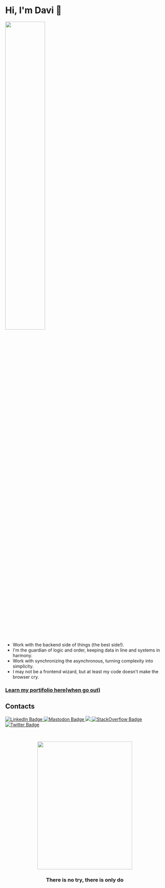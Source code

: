 # Hi, I'm Davi 🧙

<div id="header">
  <img src="https://playragnarokonlinebr.com/episodios/insurreicao/img/section_historia/highlight_insurgente.gif" style="width: 50%;">
</div>

- Work with the backend side of things (the best side!).
- I'm the guardian of logic and order, keeping data in line and systems in harmony.
- Work with synchronizing the asynchronous, turning complexity into simplicity.
- I may not be a frontend wizard, but at least my code doesn't make the browser cry.

### [Learn my portifolio here(when go out)](https://github.com/davi-canuto?tab=repositories)

## Contacts

<div id="badges">
  <a href="https://www.linkedin.com/in/davi-canuto-b10ab11b7/">
    <img src="https://img.shields.io/badge/LinkedIn-blue?style=for-the-badge&logo=linkedin&logoColor=white" alt="LinkedIn Badge"/>
  </a>
  <a href="https://mastodon.social/@davicanuto">
    <img src="https://img.shields.io/badge/Mastodon-6364FF?style=for-the-badge&logo=Mastodon&logoColor=white" alt="Mastodon Badge"/>
  </a>
  <a href="mailto:davicanutogregorio@gmail.com">
    <img src="https://img.shields.io/badge/-Gmail-%23333?style=for-the-badge&logo=gmail&logoColor=white" target="_blank">
  </a>
  <a href="https://stackoverflow.com/users/19248626/davi-gregorio">
    <img src="https://img.shields.io/badge/Stack_Overflow-FE7A16?style=for-the-badge&logo=stack-overflow&logoColor=white" alt="StackOverflow Badge"/>
  </a>
  <a href="https://twitter.com/davicanut0">
    <img src="https://img.shields.io/badge/Twitter-blue?style=for-the-badge&logo=twitter&logoColor=white" alt="Twitter Badge"/>
  </a>
</div>
<p>&nbsp;</p>
<div align="center">
  <!--
    Hello! if you're here, it means you're interested in how I created this stunning music card that displays the song I'm currently listening to.
    To dive deeper into the details and learn more about its development, feel free to visit the repository I've created for it.
    Simply follow this link -> (https://github.com/davi-canuto/davi-canuto-spotify-card).
  -->
  <p>
    <img width="300" height="405" src="https://davi-canuto-spotify-card.vercel.app/api/spotify-player">
  </p>

### There is no try, there is only do

</div>
